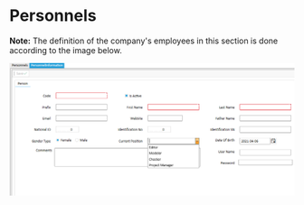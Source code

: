 
# Personnels

**Note:** The definition of the company's employees in this section is done according to the image below.

<img alt="User" source="" class="img-thumbnail" src="../../images/personnel.png" />


